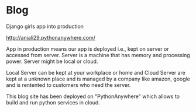# Blog
Django girls app into production

http://anjali29.pythonanywhere.com/

App in production means our app is deployed i.e., kept on server or accessed from server. Server is a machine that has memory and processing power. Server might be local or cloud.

Local Server can be kept at your workplace or home and Cloud Server are kept at a unknown place and is managed by a company like amazon, google and is rentented to customers who need the server.

This blog site has been deployed on "PythonAnywhere" which allows to build and run python services in cloud.
